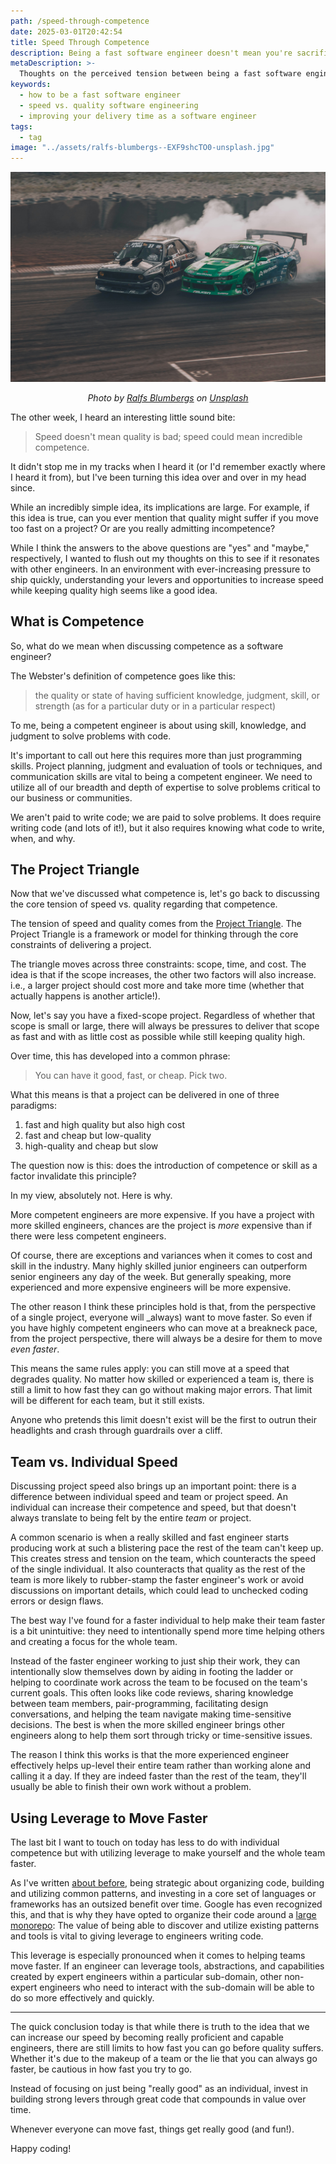 ```yaml
---
path: /speed-through-competence
date: 2025-03-01T20:42:54
title: Speed Through Competence
description: Being a fast software engineer doesn't mean you're sacrificing quality (if you know what you are doing).
metaDescription: >-
  Thoughts on the perceived tension between being a fast software engineer and producing low-quality work (and why it's wrong).
keywords:
  - how to be a fast software engineer
  - speed vs. quality software engineering
  - improving your delivery time as a software engineer
tags:
  - tag
image: "../assets/ralfs-blumbergs--EXF9shcTO0-unsplash.jpg" 
---
```


<center>

![](../assets/ralfs-blumbergs--EXF9shcTO0-unsplash.jpg)

<span class="credit">

<i> 
    
Photo by <a href="https://unsplash.com/@rblumbergs?utm_content=creditCopyText&utm_medium=referral&utm_source=unsplash">Ralfs Blumbergs</a> on <a href="https://unsplash.com/photos/racing-black-and-green-sports-car--EXF9shcTO0?utm_content=creditCopyText&utm_medium=referral&utm_source=unsplash">Unsplash</a>

</i>

</span>

</center>

The other week, I heard an interesting little sound bite:

> Speed doesn't mean quality is bad; speed could mean incredible competence.

It didn't stop me in my tracks when I heard it (or I'd remember exactly where I heard it from), but I've been turning this idea over and over in my head since. 

While an incredibly simple idea, its implications are large. For example, if this idea is true, can you ever mention that quality might suffer if you move too fast on a project? Or are you really admitting incompetence? 

While I think the answers to the above questions are "yes" and "maybe," respectively, I wanted to flush out my thoughts on this to see if it resonates with other engineers. In an environment with ever-increasing pressure to ship quickly, understanding your levers and opportunities to increase speed while keeping quality high seems like a good idea.

## What is Competence

So, what do we mean when discussing competence as a software engineer? 

The Webster's definition of competence goes like this:

> the quality or state of having sufficient knowledge, judgment, skill, or strength (as for a particular duty or in a particular respect)

To me, being a competent engineer is about using skill, knowledge, and judgment to solve problems with code. 

It's important to call out here this requires more than just programming skills. Project planning, judgment and evaluation of tools or techniques, and communication skills are vital to being a competent engineer. We need to utilize all of our breadth and depth of expertise to solve problems critical to our business or communities.

We aren't paid to write code; we are paid to solve problems. It does require writing code (and lots of it!), but it also requires knowing what code to write, when, and why. 

## The Project Triangle

Now that we've discussed what competence is, let's go back to discussing the core tension of speed vs. quality regarding that competence. 

The tension of speed and quality comes from the [Project Triangle](https://asana.com/resources/project-management-triangle). The Project Triangle is a framework or model for thinking through the core constraints of delivering a project.

The triangle moves across three constraints: scope, time, and cost. The idea is that if the scope increases, the other two factors will also increase. i.e., a larger project should cost more and take more time (whether that actually happens is another article!).

Now, let's say you have a fixed-scope project. Regardless of whether that scope is small or large, there will always be pressures to deliver that scope as fast and with as little cost as possible while still keeping quality high. 

Over time, this has developed into a common phrase:

> You can have it good, fast, or cheap. Pick two.

What this means is that a project can be delivered in one of three paradigms:
1) fast and high quality but also high cost
2) fast and cheap but low-quality
3) high-quality and cheap but slow

The question now is this: does the introduction of competence or skill as a factor invalidate this principle?

In my view, absolutely not. Here is why.

More competent engineers are more expensive. If you have a project with more skilled engineers, chances are the project is _more_ expensive than if there were less competent engineers. 

Of course, there are exceptions and variances when it comes to cost and skill in the industry. Many highly skilled junior engineers can outperform senior engineers any day of the week. But generally speaking, more experienced and more expensive engineers will be more expensive. 

The other reason I think these principles hold is that, from the perspective of a single project, everyone will _always) want to move faster. So even if you have highly competent engineers who can move at a breakneck pace, from the project perspective, there will always be a desire for them to move _even faster_. 

This means the same rules apply: you can still move at a speed that degrades quality. No matter how skilled or experienced a team is, there is still a limit to how fast they can go without making major errors. That limit will be different for each team, but it still exists. 

Anyone who pretends this limit doesn't exist will be the first to outrun their headlights and crash through guardrails over a cliff.

## Team vs. Individual Speed

Discussing project speed also brings up an important point: there is a difference between individual speed and team or project speed. An individual can increase their competence and speed, but that doesn't always translate to being felt by the entire _team_ or project.

A common scenario is when a really skilled and fast engineer starts producing work at such a blistering pace the rest of the team can't keep up. This creates stress and tension on the team, which counteracts the speed of the single individual. It also counteracts that quality as the rest of the team is more likely to rubber-stamp the faster engineer's work or avoid discussions on important details, which could lead to unchecked coding errors or design flaws.

The best way I've found for a faster individual to help make their team faster is a bit unintuitive: they need to intentionally spend more time helping others and creating a focus for the whole team.

Instead of the faster engineer working to just ship their work, they can intentionally slow themselves down by aiding in footing the ladder or helping to coordinate work across the team to be focused on the team's current goals. This often looks like code reviews, sharing knowledge between team members, pair-programming, facilitating design conversations, and helping the team navigate making time-sensitive decisions. The best is when the more skilled engineer brings other engineers along to help them sort through tricky or time-sensitive issues.

The reason I think this works is that the more experienced engineer effectively helps up-level their entire team rather than working alone and calling it a day. If they are indeed faster than the rest of the team, they'll usually be able to finish their own work without a problem. 

## Using Leverage to Move Faster

The last bit I want to touch on today has less to do with individual competence but with utilizing leverage to make yourself and the whole team faster. 

As I've written [about before](https://dangoslen.me/blog/improving-the-developer-experience/), being strategic about organizing code, building and utilizing common patterns, and investing in a core set of languages or frameworks has an outsized benefit over time. Google has even recognized this, and that is why they have opted to organize their code around a [large monorepo](https://dl.acm.org/doi/pdf/10.1145/2854146?trk=public_post_comment-text): The value of being able to discover and utilize existing patterns and tools is vital to giving leverage to engineers writing code.

This leverage is especially pronounced when it comes to helping teams move faster. If an engineer can leverage tools, abstractions, and capabilities created by expert engineers within a particular sub-domain, other non-expert engineers who need to interact with the sub-domain will be able to do so more effectively and quickly.

---

The quick conclusion today is that while there is truth to the idea that we can increase our speed by becoming really proficient and capable engineers, there are still limits to how fast you can go before quality suffers. Whether it's due to the makeup of a team or the lie that you can always go faster, be cautious in how fast you try to go.

Instead of focusing on just being "really good" as an individual, invest in building strong levers through great code that compounds in value over time. 

Whenever everyone can move fast, things get really good (and fun!).

Happy coding!


